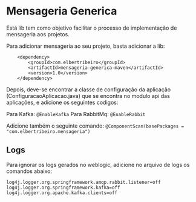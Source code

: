 # Mensageria Generica

Está lib tem como objetivo facilitar o processo de implementação de mensageria aos
projetos.

Para adicionar mensageria ao seu projeto, basta adicionar a lib:

````
    <dependency>
        <groupId>com.elbertribeiro</groupId>
        <artifactId>mensageria-generica-maven</artifactId>
        <version>1.0</version>
    </dependency>
````


Depois, deve-se encontrar a classe de configuração da aplicação (ConfiguracaoAplicacao.java) que se encontra no modulo api das aplicações, e adicione os seguintes codigos:

Para Kafka: ``@EnableKafka``
Para RabbitMq: ``@EnableRabbit``

Adicione também o seguinte comando: ``@ComponentScan(basePackages = "com.elbertribeiro.mensageria")``


## Logs

Para ignorar os logs gerados no weblogic, adicione no arquivo de logs
os comandos abaixo:

```
log4j.logger.org.springframework.amqp.rabbit.listener=off
log4j.logger.org.springframework.kafka=off
log4j.logger.org.apache.kafka.clients=off
```